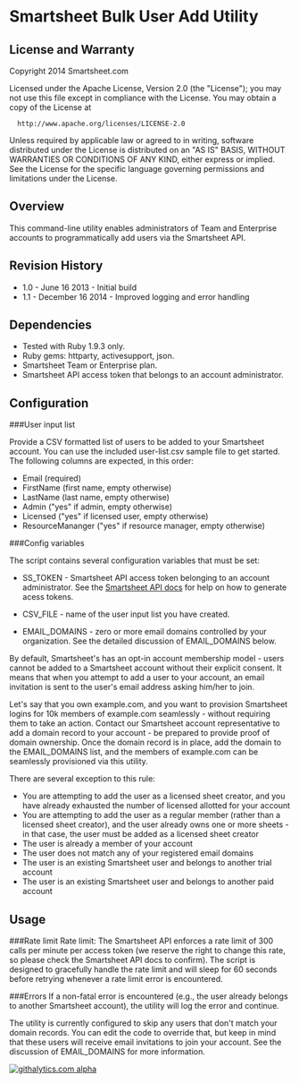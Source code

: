 Smartsheet Bulk User Add Utility
===

License and Warranty
--------------------
Copyright 2014 Smartsheet.com

Licensed under the Apache License, Version 2.0 (the "License");
you may not use this file except in compliance with the License.
You may obtain a copy of the License at

      http://www.apache.org/licenses/LICENSE-2.0

Unless required by applicable law or agreed to in writing, software
distributed under the License is distributed on an "AS IS" BASIS,
WITHOUT WARRANTIES OR CONDITIONS OF ANY KIND, either express or implied.
See the License for the specific language governing permissions and
limitations under the License.


Overview
--------

This command-line utility enables administrators of Team and Enterprise accounts to programmatically add users via the Smartsheet API.


Revision History
--------

* 1.0 - June 16 2013 - Initial build
* 1.1 - December 16 2014 - Improved logging and error handling


Dependencies
---

* Tested with Ruby 1.9.3 only.
* Ruby gems: httparty, activesupport, json. 
* Smartsheet Team or Enterprise plan.
* Smartsheet API access token that belongs to an account administrator.


Configuration
------

###User input list

Provide a CSV formatted list of users to be added to your Smartsheet account.  You can use the included user-list.csv sample file to get started.  The following columns
are expected, in this order:

* Email (required)
* FirstName (first name, empty otherwise)
* LastName (last name, empty otherwise)
* Admin ("yes" if admin, empty otherwise)
* Licensed ("yes" if licensed user, empty otherwise)
* ResourceMananger ("yes" if resource manager, empty otherwise)


###Config variables

The script contains several configuration variables that must be set:

* SS_TOKEN - Smartsheet API access token belonging to an account administrator.  See the [Smartsheet API docs](http://smartsheet.com/developers) for help on how to generate acess tokens.

* CSV_FILE - name of the user input list you have created.

* EMAIL_DOMAINS - zero or more email domains controlled by your organization.  See the detailed discussion of EMAIL_DOMAINS below.

By default, Smartsheet's has an opt-in account membership model - users cannot be added to a Smartsheet account without their explicit consent.  It means that when you attempt to add a user to your account, an email invitation is sent to the user's email address asking him/her to join.

Let's say that you own example.com, and you want to provision Smartsheet logins for 10k members of example.com seamlessly - without requiring them to take an action.  Contact our Smartsheet account representative to add a domain record to your account - be prepared to provide proof of domain ownership.  Once the domain record is in place, add the domain to the EMAIL_DOMAINS list, and the members of example.com can be seamlessly provisioned via this utility.

There are several exception to this rule:

* You are attempting to add the user as a licensed sheet creator, and you have already exhausted the number of licensed allotted for your account
* You are attempting to add the user as a regular member (rather than a licensed sheet creator), and the user already owns one or more sheets - in that case, the user must be added as a licensed sheet creator
* The user is already a member of your account
* The user does not match any of your registered email domains
* The user is an existing Smartsheet user and belongs to another trial account
* The user is an existing Smartsheet user and belongs to another paid account


Usage
---

###Rate limit
Rate limit: The Smartsheet API enforces a rate limit of 300 calls per minute per access token (we reserve the right to change this rate, so please check the Smartsheet API docs to confirm).  The script is designed to gracefully handle the rate limit and will
sleep for 60 seconds before retrying whenever a rate limit error is encountered.

###Errors
If a non-fatal error is encountered (e.g., the user already belongs to another Smartsheet account), the utility will log the error and continue.

The utility is currently configured to skip any users that don't match your domain records.  You can edit the code to override that, but keep in mind that these users will receive email invitations to join your account.  See the discussion of EMAIL_DOMAINS for more information.

[![githalytics.com alpha](https://cruel-carlota.pagodabox.com/25c830f239e48c7b8b5584b1f4afaab6 "githalytics.com")](http://githalytics.com/smartsheet-platform/bulk-user-add)
